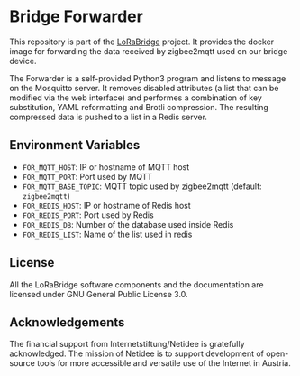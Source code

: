 # Bridge Forwarder

This repository is part of the [LoRaBridge](https://github.com/lorabridge2/lorabridge) project.
It provides the docker image for forwarding the data received by zigbee2mqtt used on our bridge device.

The Forwarder is a self-provided Python3 program and listens to message on the Mosquitto server. 
It removes disabled attributes (a list that can be modified via the web interface) and performes a combination of 
key substitution, YAML reformatting and Brotli compression. 
The resulting compressed data is pushed to a list in a Redis server.

## Environment Variables

- `FOR_MQTT_HOST`: IP or hostname of MQTT host
- `FOR_MQTT_PORT`: Port used by MQTT
- `FOR_MQTT_BASE_TOPIC`: MQTT topic used by zigbee2mqtt (default: `zigbee2mqtt`)
- `FOR_REDIS_HOST`: IP or hostname of Redis host
- `FOR_REDIS_PORT`: Port used by Redis
- `FOR_REDIS_DB`: Number of the database used inside Redis
- `FOR_REDIS_LIST`: Name of the list used in redis

## License

All the LoRaBridge software components and the documentation are licensed under GNU General Public License 3.0.

## Acknowledgements

The financial support from Internetstiftung/Netidee is gratefully acknowledged. The mission of Netidee is to support development of open-source tools for more accessible and versatile use of the Internet in Austria.
